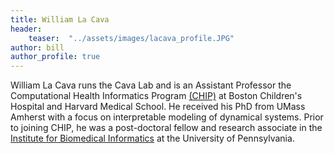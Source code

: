 ```yaml
---
title: William La Cava
header: 
    teaser:  "../assets/images/lacava_profile.JPG"
author: bill
author_profile: true
---
```


William La Cava runs the Cava Lab and is an Assistant Professor the Computational Health Informatics Program [(CHIP)](chip.org) at Boston Children's Hospital and Harvard Medical School. 
He received his PhD from UMass Amherst with a focus on interpretable modeling of dynamical systems. 
Prior to joining CHIP, he was a post-doctoral fellow and research associate in the [Institute for Biomedical Informatics](https://ibi.med.upenn.edu/) at the University of Pennsylvania. 
